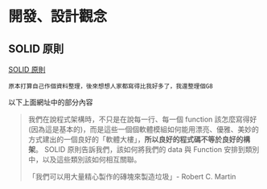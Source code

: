# 開發、設計觀念

## SOLID 原則

[SOLID 原則](https://medium.com/%E7%A8%8B%E5%BC%8F%E6%84%9B%E5%A5%BD%E8%80%85/%E4%BD%BF%E4%BA%BA%E7%98%8B%E7%8B%82%E7%9A%84-solid-%E5%8E%9F%E5%89%87-%E7%9B%AE%E9%8C%84-b33fdfc983ca 'SOLID原則')

`原本打算自己作個資料整理，後來想想人家都寫得比我好多了，我還整理個G8`

以下上面網址中的部分內容

> 我們在說程式架構時，不只是在說每一行、每一個 function 該怎麼寫得好 (因為這是基本的)，而是這些一個個軟體模組如何能用漂亮、優雅、美妙的方式建出的一個良好的「軟體大樓」，**所以良好的程式碼不等於良好的構架**。
> SOLID 原則告訴我們，該如何將我們的 data 與 Function 安排到類別中，以及這些類別該如何相互關聯。
>
> 「我們可以用大量精心製作的磚塊來製造垃圾」- Robert C. Martin
